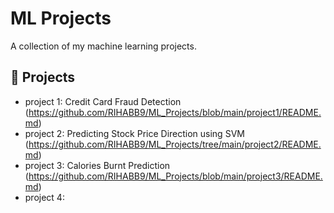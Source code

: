 # ML Projects

A collection of my machine learning projects.  

## 📂 Projects
- project 1: Credit Card Fraud Detection (https://github.com/RIHABB9/ML_Projects/blob/main/project1/README.md)
- project 2: Predicting Stock Price Direction using SVM (https://github.com/RIHABB9/ML_Projects/tree/main/project2/README.md)
- project 3: Calories Burnt Prediction (https://github.com/RIHABB9/ML_Projects/blob/main/project3/README.md)
- project 4: